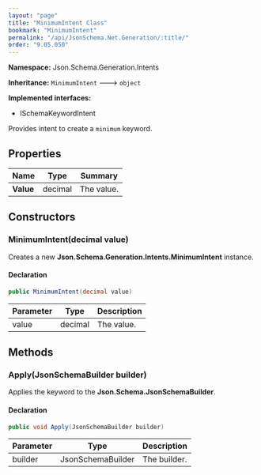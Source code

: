 ```yaml
---
layout: "page"
title: "MinimumIntent Class"
bookmark: "MinimumIntent"
permalink: "/api/JsonSchema.Net.Generation/:title/"
order: "9.05.050"
---
```

**Namespace:** Json.Schema.Generation.Intents

**Inheritance:**
`MinimumIntent`
 🡒 
`object`

**Implemented interfaces:**

- ISchemaKeywordIntent

Provides intent to create a `minimum` keyword.

## Properties

| Name | Type | Summary |
|---|---|---|
| **Value** | decimal | The value. |

## Constructors

### MinimumIntent(decimal value)

Creates a new **Json.Schema.Generation.Intents.MinimumIntent** instance.

#### Declaration

```c#
public MinimumIntent(decimal value)
```

| Parameter | Type | Description |
|---|---|---|
| value | decimal | The value. |


## Methods

### Apply(JsonSchemaBuilder builder)

Applies the keyword to the **Json.Schema.JsonSchemaBuilder**.

#### Declaration

```c#
public void Apply(JsonSchemaBuilder builder)
```

| Parameter | Type | Description |
|---|---|---|
| builder | JsonSchemaBuilder | The builder. |


